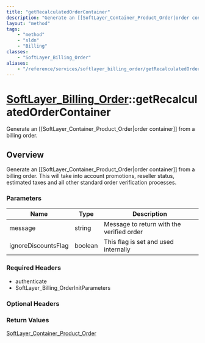 ```yaml
---
title: "getRecalculatedOrderContainer"
description: "Generate an [[SoftLayer_Container_Product_Order|order container]] from a billing order. This will take into account prom... "
layout: "method"
tags:
    - "method"
    - "sldn"
    - "Billing"
classes:
    - "SoftLayer_Billing_Order"
aliases:
    - "/reference/services/softlayer_billing_order/getRecalculatedOrderContainer"
---
```

# [SoftLayer_Billing_Order](/reference/services/SoftLayer_Billing_Order)::getRecalculatedOrderContainer

Generate an [[SoftLayer_Container_Product_Order|order container]] from a billing order. 


## Overview 
Generate an [[SoftLayer_Container_Product_Order|order container]] from a billing order. This will take into account promotions, reseller status, estimated taxes and all other standard order verification processes. 

### Parameters 
|Name | Type | Description |
| --- | --- | --- |
|message| string| Message to return with the verified order|
|ignoreDiscountsFlag| boolean| This flag is set and used internally|


### Required Headers
* authenticate
* SoftLayer_Billing_OrderInitParameters

### Optional Headers

### Return Values
<a href='/reference/datatypes/SoftLayer_Container_Product_Order'>SoftLayer_Container_Product_Order </a>

